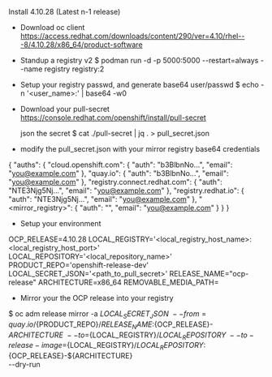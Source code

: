 

Install 4.10.28 (Latest n-1 release)

- Download oc client
  https://access.redhat.com/downloads/content/290/ver=4.10/rhel---8/4.10.28/x86_64/product-software

- Standup a registry v2
  $ podman run -d -p 5000:5000 --restart=always --name registry registry:2

- Setup your registry passwd, and generate base64 user/passwd
  $ echo -n '<user_name>:<password>' | base64 -w0

- Download your pull-secret
  https://console.redhat.com/openshift/install/pull-secret

  json the secret
  $ cat ./pull-secret | jq . > pull_secret.json

- modify the pull_secret.json with your mirror registry base64 credentials

{
  "auths": {
    "cloud.openshift.com": {
      "auth": "b3BlbnNo...",
      "email": "you@example.com"
    },
    "quay.io": {
      "auth": "b3BlbnNo...",
      "email": "you@example.com"
    },
    "registry.connect.redhat.com": {
      "auth": "NTE3Njg5Nj...",
      "email": "you@example.com"
    },
    "registry.redhat.io": {
      "auth": "NTE3Njg5Nj...",
      "email": "you@example.com"
    },
    "<mirror_registry>": { 
      "auth": "<credentials>", 
      "email": "you@example.com"
    }
  }
}


- Setup your environment

OCP_RELEASE=4.10.28
LOCAL_REGISTRY='<local_registry_host_name>:<local_registry_host_port>'
LOCAL_REPOSITORY='<local_repository_name>'
PRODUCT_REPO='openshift-release-dev'
LOCAL_SECRET_JSON='<path_to_pull_secret>'
RELEASE_NAME="ocp-release"
ARCHITECTURE=x86_64
REMOVABLE_MEDIA_PATH=<path>


- Mirror your the OCP release into your registry

$ oc adm release mirror -a ${LOCAL_SECRET_JSON} \
   --from=quay.io/${PRODUCT_REPO}/${RELEASE_NAME}:${OCP_RELEASE}-${ARCHITECTURE} \
   --to=${LOCAL_REGISTRY}/${LOCAL_REPOSITORY} \
   --to-release-image=${LOCAL_REGISTRY}/${LOCAL_REPOSITORY}:${OCP_RELEASE}-${ARCHITECTURE} \
   --dry-run
